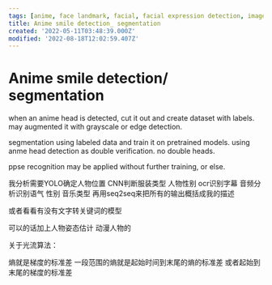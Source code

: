 ```yaml
---
tags: [anime, face landmark, facial, facial expression detection, image segmentation, pyjom, smile]
title: Anime smile detection_ segmentation
created: '2022-05-11T03:48:39.000Z'
modified: '2022-08-18T12:02:59.407Z'
---
```


# Anime smile detection/ segmentation

when an anime head is detected, cut it out and create dataset with labels. may augmented it with grayscale or edge detection.

segmentation using labeled data and train it on pretrained models. using anme head detection as double verification. no double heads.

ppse recognition may be applied without further training, or else.

我分析需要YOLO确定人物位置 CNN判断服装类型 人物性别 ocr识别字幕 音频分析识别语气 性别 音乐类型 再用seq2seq来把所有的输出概括成我的描述

或者看看有没有文字转关键词的模型

可以的话加上人物姿态估计 动漫人物的

关于光流算法：

熵就是梯度的标准差
一段范围的熵就是起始时间到末尾的熵的标准差
或者起始到末尾的梯度的标准差

